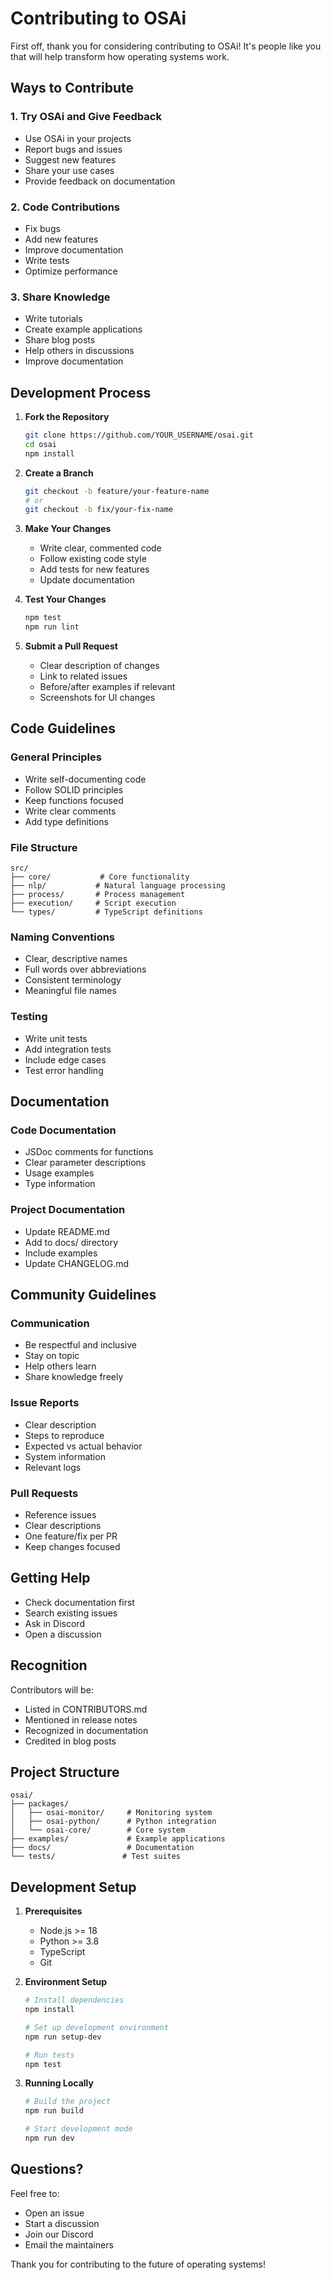 # Contributing to OSAi

First off, thank you for considering contributing to OSAi! It's people like you that will help transform how operating systems work.

## Ways to Contribute

### 1. Try OSAi and Give Feedback
- Use OSAi in your projects
- Report bugs and issues
- Suggest new features
- Share your use cases
- Provide feedback on documentation

### 2. Code Contributions
- Fix bugs
- Add new features
- Improve documentation
- Write tests
- Optimize performance

### 3. Share Knowledge
- Write tutorials
- Create example applications
- Share blog posts
- Help others in discussions
- Improve documentation

## Development Process

1. **Fork the Repository**
   ```bash
   git clone https://github.com/YOUR_USERNAME/osai.git
   cd osai
   npm install
   ```

2. **Create a Branch**
   ```bash
   git checkout -b feature/your-feature-name
   # or
   git checkout -b fix/your-fix-name
   ```

3. **Make Your Changes**
   - Write clear, commented code
   - Follow existing code style
   - Add tests for new features
   - Update documentation

4. **Test Your Changes**
   ```bash
   npm test
   npm run lint
   ```

5. **Submit a Pull Request**
   - Clear description of changes
   - Link to related issues
   - Before/after examples if relevant
   - Screenshots for UI changes

## Code Guidelines

### General Principles
- Write self-documenting code
- Follow SOLID principles
- Keep functions focused
- Write clear comments
- Add type definitions

### File Structure
```
src/
├── core/           # Core functionality
├── nlp/           # Natural language processing
├── process/       # Process management
├── execution/     # Script execution
└── types/         # TypeScript definitions
```

### Naming Conventions
- Clear, descriptive names
- Full words over abbreviations
- Consistent terminology
- Meaningful file names

### Testing
- Write unit tests
- Add integration tests
- Include edge cases
- Test error handling

## Documentation

### Code Documentation
- JSDoc comments for functions
- Clear parameter descriptions
- Usage examples
- Type information

### Project Documentation
- Update README.md
- Add to docs/ directory
- Include examples
- Update CHANGELOG.md

## Community Guidelines

### Communication
- Be respectful and inclusive
- Stay on topic
- Help others learn
- Share knowledge freely

### Issue Reports
- Clear description
- Steps to reproduce
- Expected vs actual behavior
- System information
- Relevant logs

### Pull Requests
- Reference issues
- Clear descriptions
- One feature/fix per PR
- Keep changes focused

## Getting Help

- Check documentation first
- Search existing issues
- Ask in Discord
- Open a discussion

## Recognition

Contributors will be:
- Listed in CONTRIBUTORS.md
- Mentioned in release notes
- Recognized in documentation
- Credited in blog posts

## Project Structure

```
osai/
├── packages/
│   ├── osai-monitor/     # Monitoring system
│   ├── osai-python/      # Python integration
│   └── osai-core/        # Core system
├── examples/             # Example applications
├── docs/                 # Documentation
└── tests/               # Test suites
```

## Development Setup

1. **Prerequisites**
   - Node.js >= 18
   - Python >= 3.8
   - TypeScript
   - Git

2. **Environment Setup**
   ```bash
   # Install dependencies
   npm install

   # Set up development environment
   npm run setup-dev

   # Run tests
   npm test
   ```

3. **Running Locally**
   ```bash
   # Build the project
   npm run build

   # Start development mode
   npm run dev
   ```

## Questions?

Feel free to:
- Open an issue
- Start a discussion
- Join our Discord
- Email the maintainers

Thank you for contributing to the future of operating systems!